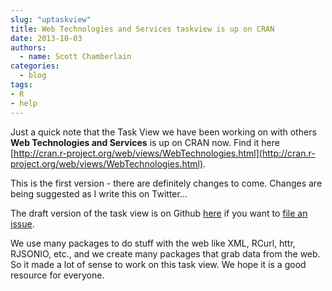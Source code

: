 ```yaml
---
slug: "uptaskview"
title: Web Technologies and Services taskview is up on CRAN
date: 2013-10-03
authors:
  - name: Scott Chamberlain
categories:
  - blog
tags:
- R
- help
---
```


Just a quick note that the Task View we have been working on with others **Web Technologies and Services** is up on CRAN now. Find it here [http://cran.r-project.org/web/views/WebTechnologies.html](http://cran.r-project.org/web/views/WebTechnologies.html).

This is the first version - there are definitely changes to come. Changes are being suggested as I write this on Twitter...

The draft version of the task view is on Github [here](https://github.com/ropensci/webservices) if you want to [file an issue](https://github.com/ropensci/webservices/issues).

We use many packages to do stuff with the web like XML, RCurl, httr, RJSONIO, etc., and we create many packages that grab data from the web. So it made a lot of sense to work on this task view. We hope it is a good resource for everyone.

